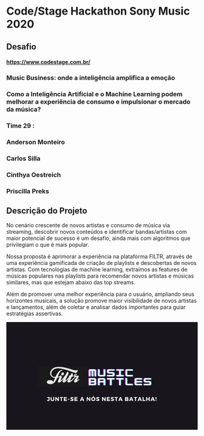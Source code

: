 # Code/Stage Hackathon Sony Music 2020

## Desafio
#### https://www.codestage.com.br/
### Music Business: onde a inteligência amplifica a emoção
### Como a Inteligência Artificial e o Machine Learning podem melhorar a experiência de consumo e impulsionar o mercado da música?
### Time 29 :

   ### Anderson Monteiro
   ### Carlos Silla
   ### Cinthya Oestreich
   ### Priscilla Preks


## Descrição do Projeto 

No cenário crescente de novos artistas e consumo de música via streaming, descobrir novos conteúdos e identificar bandas/artistas com maior potencial de sucesso é um desafio, ainda mais com algoritmos que privilegiam o que é mais popular. 

Nossa proposta é aprimorar a experiência na plataforma FILTR, através de uma experiência gamificada de criação de playlists e descobertas de novos artistas. Com tecnologias de machine learning, extraímos as features de músicas populares nas playlists para recomendar novos artistas e músicas similares, mas que estejam abaixo das top streams.

Além de promover uma melhor experiência para o usuário, ampliando seus horizontes musicais, a solução promove maior visibilidade de novos artistas e lançamentos, além de coletar e analisar dados importantes para guiar estratégias assertivas.



  ![img](https://github.com/CinthyaOestreich/codestage/blob/main/Time_29_imagem.JPG)
